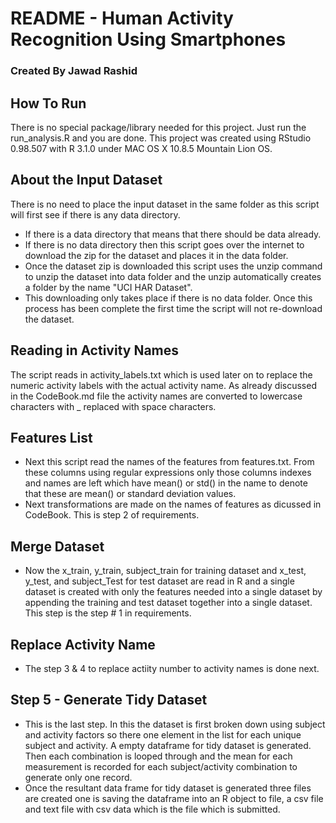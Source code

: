 # README - Human Activity Recognition Using Smartphones 
### Created By Jawad Rashid

## How To Run
There is no special package/library needed for this project. Just run the run_analysis.R and you are done. This project was created using RStudio 0.98.507 with R 3.1.0 under MAC OS X 10.8.5 Mountain Lion OS.

## About the Input Dataset
There is no need to place the input dataset in the same folder as this script will first see if there is any data directory. 

* If there is a data directory that means that there should be data already. 
* If there is no data directory then this script goes over the internet to download the zip for the dataset and places it in the data folder. 
* Once the dataset zip is downloaded this script uses the unzip command to unzip the dataset into data folder and the unzip automatically creates a folder by the name "UCI HAR Dataset".
* This downloading only takes place if there is no data folder. Once this process has been complete the first time  the script will not re-download the dataset. 

## Reading in Activity Names
The script reads in activity_labels.txt which is used later on to replace the numeric activity labels with the actual activity name. As already discussed in the CodeBook.md file the activity names are converted to lowercase characters with _ replaced with space characters.

## Features List
* Next this script read the names of the features from features.txt. From these columns using regular expressions only those columns indexes and names are left which have mean() or std() in the name to denote that these are mean() or standard deviation values.
* Next transformations are made on the names of features as dicussed in CodeBook. This is step 2 of requirements.

## Merge Dataset
* Now the x_train, y_train, subject_train for training dataset and x_test, y_test, and subject_Test for test dataset are read in R and a single dataset is created with only the features needed into a single dataset by appending the training and test dataset together into a single dataset. This step is the step # 1 in requirements.

## Replace Activity Name
* The step 3 & 4 to replace actiity number to activity names is done next.

## Step 5 - Generate Tidy Dataset
* This is the last step. In this the dataset is first broken down using subject and activity factors so there one element in the list for each unique subject and activity. A empty dataframe for tidy dataset is generated. Then each combination is looped through and the mean for each measurement is recorded for each subject/activity combination to generate only one record.
* Once the resultant data frame for tidy dataset is generated three files are created one is saving the dataframe into an R object to file, a csv file and text file with csv data which is the file which is submitted.  




